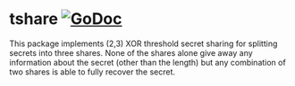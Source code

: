 # tshare [![GoDoc](https://godoc.org/github.com/wybiral/tshare?status.svg)](https://godoc.org/github.com/wybiral/tshare)
This package implements (2,3) XOR threshold secret sharing for splitting secrets into three shares. None of the shares alone give away any information about the secret (other than the length) but any combination of two shares is able to fully recover the secret.
